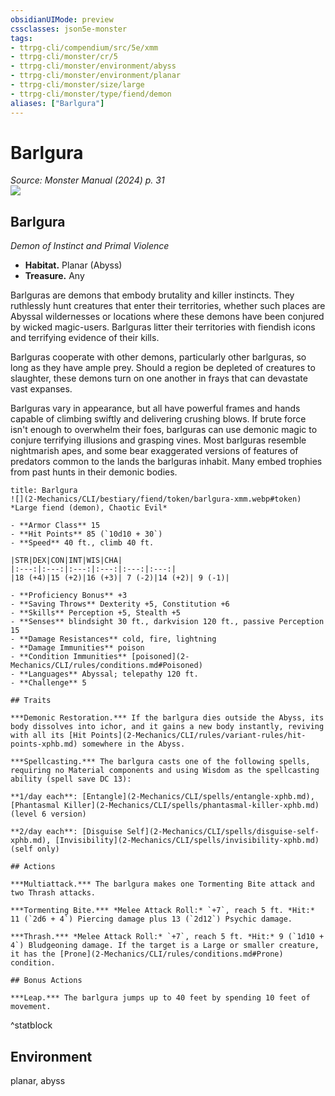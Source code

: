 ```yaml
---
obsidianUIMode: preview
cssclasses: json5e-monster
tags:
- ttrpg-cli/compendium/src/5e/xmm
- ttrpg-cli/monster/cr/5
- ttrpg-cli/monster/environment/abyss
- ttrpg-cli/monster/environment/planar
- ttrpg-cli/monster/size/large
- ttrpg-cli/monster/type/fiend/demon
aliases: ["Barlgura"]
---
```

# Barlgura
*Source: Monster Manual (2024) p. 31*  
![](2-Mechanics/CLI/books/monster-manual-2025/img/barlgura.webp#right)

## Barlgura

*Demon of Instinct and Primal Violence*

- **Habitat.** Planar (Abyss)  
- **Treasure.** Any  

Barlguras are demons that embody brutality and killer instincts. They ruthlessly hunt creatures that enter their territories, whether such places are Abyssal wildernesses or locations where these demons have been conjured by wicked magic-users. Barlguras litter their territories with fiendish icons and terrifying evidence of their kills.

Barlguras cooperate with other demons, particularly other barlguras, so long as they have ample prey. Should a region be depleted of creatures to slaughter, these demons turn on one another in frays that can devastate vast expanses.

Barlguras vary in appearance, but all have powerful frames and hands capable of climbing swiftly and delivering crushing blows. If brute force isn't enough to overwhelm their foes, barlguras can use demonic magic to conjure terrifying illusions and grasping vines. Most barlguras resemble nightmarish apes, and some bear exaggerated versions of features of predators common to the lands the barlguras inhabit. Many embed trophies from past hunts in their demonic bodies.

```ad-statblock
title: Barlgura
![](2-Mechanics/CLI/bestiary/fiend/token/barlgura-xmm.webp#token)
*Large fiend (demon), Chaotic Evil*

- **Armor Class** 15 
- **Hit Points** 85 (`10d10 + 30`) 
- **Speed** 40 ft., climb 40 ft.

|STR|DEX|CON|INT|WIS|CHA|
|:---:|:---:|:---:|:---:|:---:|:---:|
|18 (+4)|15 (+2)|16 (+3)| 7 (-2)|14 (+2)| 9 (-1)|

- **Proficiency Bonus** +3
- **Saving Throws** Dexterity +5, Constitution +6
- **Skills** Perception +5, Stealth +5
- **Senses** blindsight 30 ft., darkvision 120 ft., passive Perception 15
- **Damage Resistances** cold, fire, lightning
- **Damage Immunities** poison
- **Condition Immunities** [poisoned](2-Mechanics/CLI/rules/conditions.md#Poisoned)
- **Languages** Abyssal; telepathy 120 ft.
- **Challenge** 5

## Traits

***Demonic Restoration.*** If the barlgura dies outside the Abyss, its body dissolves into ichor, and it gains a new body instantly, reviving with all its [Hit Points](2-Mechanics/CLI/rules/variant-rules/hit-points-xphb.md) somewhere in the Abyss.

***Spellcasting.*** The barlgura casts one of the following spells, requiring no Material components and using Wisdom as the spellcasting ability (spell save DC 13):

**1/day each**: [Entangle](2-Mechanics/CLI/spells/entangle-xphb.md), [Phantasmal Killer](2-Mechanics/CLI/spells/phantasmal-killer-xphb.md) (level 6 version)

**2/day each**: [Disguise Self](2-Mechanics/CLI/spells/disguise-self-xphb.md), [Invisibility](2-Mechanics/CLI/spells/invisibility-xphb.md) (self only)

## Actions

***Multiattack.*** The barlgura makes one Tormenting Bite attack and two Thrash attacks.

***Tormenting Bite.*** *Melee Attack Roll:* `+7`, reach 5 ft. *Hit:* 11 (`2d6 + 4`) Piercing damage plus 13 (`2d12`) Psychic damage.

***Thrash.*** *Melee Attack Roll:* `+7`, reach 5 ft. *Hit:* 9 (`1d10 + 4`) Bludgeoning damage. If the target is a Large or smaller creature, it has the [Prone](2-Mechanics/CLI/rules/conditions.md#Prone) condition.

## Bonus Actions

***Leap.*** The barlgura jumps up to 40 feet by spending 10 feet of movement.
```
^statblock

## Environment

planar, abyss